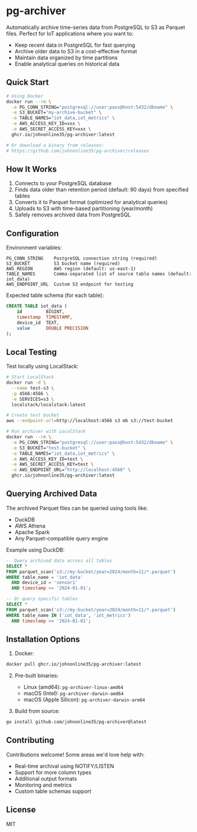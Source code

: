 # pg-archiver

Automatically archive time-series data from PostgreSQL to S3 as Parquet files. Perfect for IoT applications where you want to:
- Keep recent data in PostgreSQL for fast querying
- Archive older data to S3 in a cost-effective format
- Maintain data organized by time partitions
- Enable analytical queries on historical data

## Quick Start

```bash
# Using Docker
docker run --rm \
  -e PG_CONN_STRING="postgresql://user:pass@host:5432/dbname" \
  -e S3_BUCKET="my-archive-bucket" \
  -e TABLE_NAMES="iot_data,iot_metrics" \
  -e AWS_ACCESS_KEY_ID=xxx \
  -e AWS_SECRET_ACCESS_KEY=xxx \
  ghcr.io/johnonline35/pg-archiver:latest

# Or download a binary from releases:
# https://github.com/johnonline35/pg-archiver/releases
```

## How It Works

1. Connects to your PostgreSQL database
2. Finds data older than retention period (default: 90 days) from specified tables
3. Converts it to Parquet format (optimized for analytical queries)
4. Uploads to S3 with time-based partitioning (year/month)
5. Safely removes archived data from PostgreSQL

## Configuration

Environment variables:
```
PG_CONN_STRING    PostgreSQL connection string (required)
S3_BUCKET         S3 bucket name (required)
AWS_REGION        AWS region (default: us-east-1)
TABLE_NAMES       Comma-separated list of source table names (default: iot_data)
AWS_ENDPOINT_URL  Custom S3 endpoint for testing
```

Expected table schema (for each table):
```sql
CREATE TABLE iot_data (
    id         BIGINT,
    timestamp  TIMESTAMP,
    device_id  TEXT,
    value      DOUBLE PRECISION
);
```

## Local Testing

Test locally using LocalStack:

```bash
# Start LocalStack
docker run -d \
  --name test-s3 \
  -p 4566:4566 \
  -e SERVICES=s3 \
  localstack/localstack:latest

# Create test bucket
aws --endpoint-url=http://localhost:4566 s3 mb s3://test-bucket

# Run archiver with LocalStack
docker run --rm \
  -e PG_CONN_STRING="postgresql://user:pass@host:5432/dbname" \
  -e S3_BUCKET="test-bucket" \
  -e TABLE_NAMES="iot_data,iot_metrics" \
  -e AWS_ACCESS_KEY_ID=test \
  -e AWS_SECRET_ACCESS_KEY=test \
  -e AWS_ENDPOINT_URL="http://localhost:4566" \
  ghcr.io/johnonline35/pg-archiver:latest
```

## Querying Archived Data

The archived Parquet files can be queried using tools like:
- DuckDB
- AWS Athena
- Apache Spark
- Any Parquet-compatible query engine

Example using DuckDB:
```sql
-- Query archived data across all tables
SELECT * 
FROM parquet_scan('s3://my-bucket/year=2024/month=11/*.parquet')
WHERE table_name = 'iot_data' 
  AND device_id = 'sensor1' 
  AND timestamp >= '2024-01-01';

-- Or query specific tables
SELECT * 
FROM parquet_scan('s3://my-bucket/year=2024/month=11/*.parquet')
WHERE table_name IN ('iot_data', 'iot_metrics')
  AND timestamp >= '2024-01-01';
```

## Installation Options

1. Docker:
```bash
docker pull ghcr.io/johnonline35/pg-archiver:latest
```

2. Pre-built binaries:
   - Linux (amd64): `pg-archiver-linux-amd64`
   - macOS (Intel): `pg-archiver-darwin-amd64`
   - macOS (Apple Silicon): `pg-archiver-darwin-arm64`

3. Build from source:
```bash
go install github.com/johnonline35/pg-archiver@latest
```

## Contributing

Contributions welcome! Some areas we'd love help with:
- Real-time archival using NOTIFY/LISTEN
- Support for more column types
- Additional output formats
- Monitoring and metrics
- Custom table schemas support

## License

MIT
